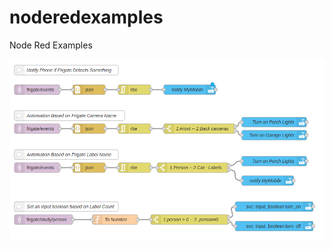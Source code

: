 # noderedexamples
Node Red Examples


![Node Red Examples](images/frigate-08-beta-node-red-examples.png)



